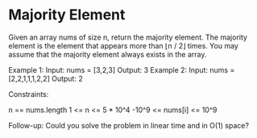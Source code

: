 # Majority Element

Given an array nums of size n, return the majority element.
The majority element is the element that appears more than ⌊n / 2⌋ times. You may assume that the majority element always exists in the array.

Example 1:
Input: nums = [3,2,3]
Output: 3
Example 2:
Input: nums = [2,2,1,1,1,2,2]
Output: 2

Constraints:

n == nums.length
1 <= n <= 5 * 10^4
-10^9 <= nums[i] <= 10^9

Follow-up: Could you solve the problem in linear time and in O(1) space?
